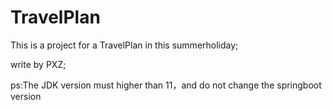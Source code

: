 # TravelPlan

This is a project for a TravelPlan in this summerholiday;

write by PXZ;

ps:The JDK version must higher than 11，and do not change the springboot version
